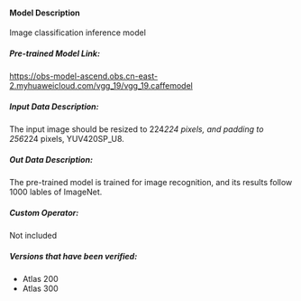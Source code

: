 #### Model Description
Image classification inference model

##### Pre-trained Model Link:
https://obs-model-ascend.obs.cn-east-2.myhuaweicloud.com/vgg_19/vgg_19.caffemodel

##### Input Data Description:
The input image should be resized to 224*224 pixels, and padding to 256*224 pixels, YUV420SP_U8.

##### Out Data Description:
The pre-trained model is trained for image recognition, and its results follow 1000 lables of ImageNet.

##### Custom Operator:
Not included

##### Versions that have been verified: 
- Atlas 200
- Atlas 300
